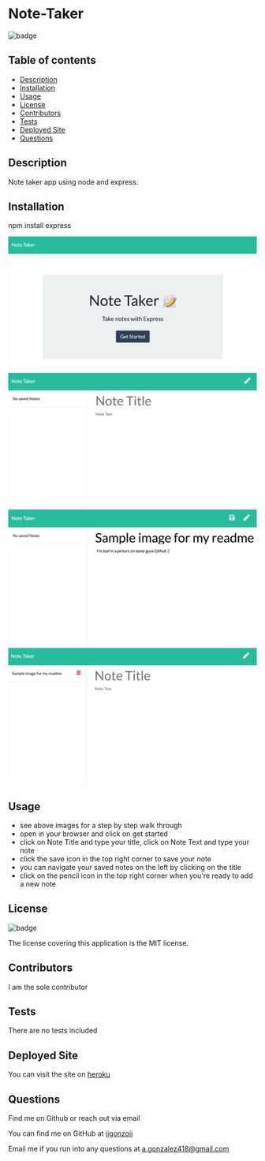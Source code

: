 # Note-Taker

  ![badge](https://img.shields.io/badge/license-MIT-blue)

  ## Table of contents
  - [Description](#description)
  - [Installation](#installation)
  - [Usage](#usage)
  - [License](#license)
  - [Contributors](#contributors)
  - [Tests](#tests)
  - [Deployed Site](#deployed-site)
  - [Questions](#questions)

  ## Description
  Note taker app using node and express. 

  ## Installation
  npm install express

  <img alt="screenshot of landing page" src="./images/nt1.jpg">
  <img alt="screenshot of note entry screen" src="./images/nt2.jpg">
  <img alt="screenshot of example" src="./images/nt3.jpg"> 
  <img alt="screenshot of saved note" src="./images/nt4.jpg"> 

  ## Usage
  * see above images for a step by step walk through
  * open in your browser and click on get started
  * click on Note Title and type your title, click on Note Text and type your note
  * click the save icon in the top right corner to save your note 
  * you can navigate your saved notes on the left by clicking on the title 
  * click on the pencil icon in the top right corner when you're ready to add a new note

  ## License
  ![badge](https://img.shields.io/badge/license-MIT-blue)

  The license covering this application is the MIT license.

  ## Contributors
  I am the sole contributor

  ## Tests
  There are no tests included

  ## Deployed Site
  You can visit the site on <a href="https://dry-dusk-63317.herokuapp.com/">heroku</a>

  ## Questions
  Find me on Github or reach out via email

  You can find me on GitHub at [iigonzoii](https://github.com/iigonzoii)

  Email me if you run into any questions at a.gonzalez418@gmail.com
 